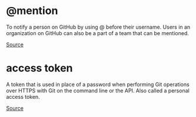 # @mention
To notify a person on GitHub by using @ before their username. Users in an organization on GitHub can also be a part of a team that can be mentioned.

<a href="https://docs.github.com/en/get-started/quickstart/github-glossary">Source</a>

# access token
A token that is used in place of a password when performing Git operations over HTTPS with Git on the command line or the API. Also called a personal access token.

<a href="https://docs.github.com/en/get-started/quickstart/github-glossary">Source</a>